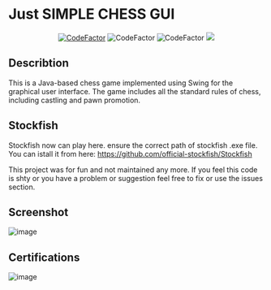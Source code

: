 
# Just SIMPLE CHESS GUI 

<div align="center">
  <a href="https://www.codefactor.io/repository/github/bajahaw/chess"><img src="https://www.codefactor.io/repository/github/bajahaw/chess/badge" alt="CodeFactor" /></a>
  <img src="https://img.shields.io/badge/open%20source-yes-orange" alt="CodeFactor" />
  <img src="https://img.shields.io/badge/maintained-no-yellow" alt="CodeFactor" />
  <a href="https://hits.seeyoufarm.com"><img src="https://hits.seeyoufarm.com/api/count/incr/badge.svg?url=https%3A%2F%2Fgithub.com%2FBajahaw%2FChess&count_bg=%2379C83D&title_bg=%23555555&icon=&icon_color=%23E7E7E7&title=hits&edge_flat=false"/></a>                      
</div>

## Describtion
This is a Java-based chess game implemented using Swing for the graphical user interface. The game includes all the standard rules of chess, including castling and pawn promotion.

## Stockfish
Stockfish now can play here. ensure the correct path of stockfish .exe file. 
You can istall it from here: https://github.com/official-stockfish/Stockfish

This project was for fun and not maintained any more.
If you feel this code is shty or you have a problem or suggestion feel free to fix or use the issues section.

## Screenshot
![image](https://github.com/user-attachments/assets/218b1833-e9c1-44a5-8c11-7575c68db728)

## Certifications
![image](https://github.com/user-attachments/assets/0f02337c-f449-4b58-9f76-b289716b9b4c)
